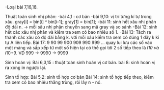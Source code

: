 -Loại bài 7,16,18.

Thuật toán sinh nhị phân: 
-bài 4,1 : cơ bản
-bài 9,10: 
vị trí từng kí tự trong xâu.
gray[i] = bin[i] ^ bin[i-1];
gray[1] = bin[1];
-bài 11:
sinh hết xâu nhị phân độ dài n.
-> mỗi sâu nhị phân chuyển sang mã gray và so sánh
-Bài 12: sinh hết các xâu nhị phân và kiểm tra xem có bao nhiêu số 1.
-Bài 13:
Tách ra thành các xâu có độ dài bằng k.
với mỗi xâu kiểm tra xem có đúng 1 dãy k kí tự A liên tiếp.
Bài 17:
9
90 99
900 909 990 999 ...
quay lui lưu các số vào một mảng và sắp xếp
từ một số hiện tại có thể gọi tới 2 số tiếp theo là i*10 và i*10+9.
VD 999 -> 9990
       -> 9999

Sinh hoán vị:
Bài 6,3,15 : thuật toán sinh hoán vị cơ bản.
bài 8: sinh hoán vị ra xong in ngược lại.

Sinh tổ hợp:
Bài 5,2: sinh tổ hợp cơ bản
Bài 14: sinh tổ hợp tiếp theo, kiểm tra xem có bao nhiêu thằng trùng, rồi lấy n - nó.
